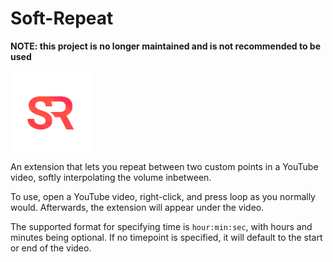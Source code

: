 # Soft-Repeat

**NOTE: this project is no longer maintained and is not recommended to be used**

![Logo](media/Soft%20Repeat%20Logo%20V2.png)

An extension that lets you repeat between two custom points in a YouTube video, softly interpolating the volume inbetween.

To use, open a YouTube video, right-click, and press loop as you normally would. Afterwards, the extension will appear under the video.

The supported format for specifying time is `hour:min:sec`, with hours and minutes being optional. If no timepoint is specified, it will default to the start or end of the video.
